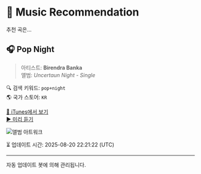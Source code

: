 
# 🎵 Music Recommendation

추천 곡은...

## 🎧 Pop Night  
> 아티스트: **Birendra Banka**  
> 앨범: _Uncertaun Night - Single_  

🔍 검색 키워드: `pop+night`  
🌎 국가 스토어: `KR`

[🔗 iTunes에서 보기](https://music.apple.com/kr/album/pop-night/1534354542?i=1534354543&uo=4)  
[▶️ 미리 듣기](https://audio-ssl.itunes.apple.com/itunes-assets/AudioPreview114/v4/1f/15/ea/1f15eada-35ee-f85c-83e3-39caae2451aa/mzaf_13030510064385723656.plus.aac.p.m4a)

![앨범 아트워크](https://is1-ssl.mzstatic.com/image/thumb/Music114/v4/2b/22/2d/2b222dcf-7692-0e56-4706-52ab6bdfedb6/8445281602840.jpg/100x100bb.jpg)

⏳ 업데이트 시간: 2025-08-20 22:21:22 (UTC)

---
자동 업데이트 봇에 의해 관리됩니다.
